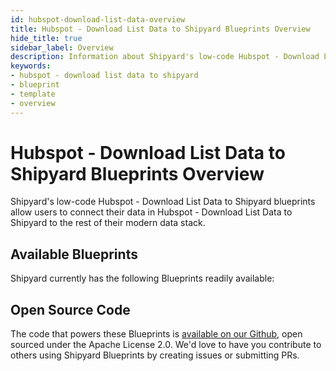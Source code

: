 ```yaml
---
id: hubspot-download-list-data-overview
title: Hubspot - Download List Data to Shipyard Blueprints Overview
hide_title: true
sidebar_label: Overview
description: Information about Shipyard's low-code Hubspot - Download List Data to Shipyard templates.
keywords:
- hubspot - download list data to shipyard
- blueprint
- template
- overview
---
```


# Hubspot - Download List Data to Shipyard Blueprints Overview

Shipyard's low-code Hubspot - Download List Data to Shipyard blueprints allow users to connect their data in Hubspot - Download List Data to Shipyard to the rest of their modern data stack.

## Available Blueprints
Shipyard currently has the following Blueprints readily available: 

## Open Source Code
The code that powers these Blueprints is [available on our Github](None), open sourced under the Apache License 2.0. We'd love to have you contribute to others using Shipyard Blueprints by creating issues or submitting PRs.
